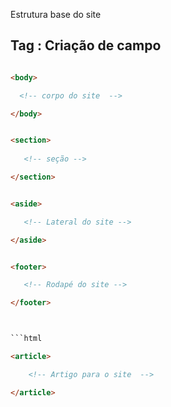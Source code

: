 <p> Estrutura base do site </p>


## Tag : Criação de campo 

```html

<body>

  <!-- corpo do site  -->

</body>

```

```Html

<section>
  
   <!-- seção -->

</section>

```

```html 

<aside>

   <!-- Lateral do site -->

</aside>

```

```html 

<footer>

   <!-- Rodapé do site -->

</footer>

```

```html


```html 

<article> 

    <!-- Artigo para o site  -->

</article>

```



